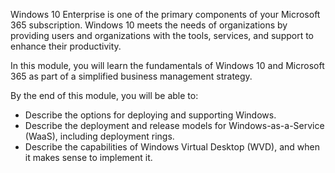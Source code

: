 Windows 10 Enterprise is one of the primary components of your Microsoft 365 subscription. Windows 10 meets the needs of organizations by providing users and organizations with the tools, services, and support to enhance their productivity.

In this module, you will learn the fundamentals of Windows 10 and Microsoft 365 as part of a simplified business management strategy.

By the end of this module, you will be able to: 

- Describe the options for deploying and supporting Windows.
- Describe the deployment and release models for Windows-as-a-Service (WaaS), including deployment rings.
- Describe the capabilities of Windows Virtual Desktop (WVD), and when it makes sense to implement it.

